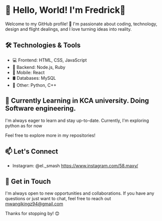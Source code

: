 # 👋 Hello, World! I'm Fredrick👋 

Welcome to my GitHub profile! 🚀 I'm passionate about coding, technology, design and flight dealings, and I love turning ideas into reality.

## 🛠️ Technologies & Tools

- 💻 Frontend: HTML, CSS, JavaScript
- 🚀 Backend: Node.js, Ruby
- 📱 Mobile: React 
- 🛢️ Databases: MySQL
- 🧰 Other: Python, C++

## 🌱 Currently Learning in KCA university. Doing Software engineering.

I'm always eager to learn and stay up-to-date. Currently, I'm exploring python as for now

Feel free to explore more in my repositories!

## 📫 Let's Connect


- Instagram: @el._smash https://www.instagram.com/58.maxy/

## 💬 Get in Touch

I'm always open to new opportunities and collaborations. If you have any questions or just want to chat, feel free to reach out 
mwangikingz94@gmail.com 

Thanks for stopping by! 😊

